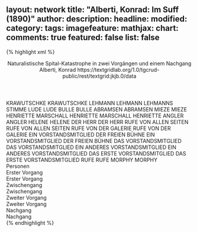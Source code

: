 layout: network
title: "Alberti, Konrad: Im Suff (1890)"
author:
description:
headline:
modified:
category:
tags:
imagefeature:
mathjax:
chart:
comments: true
featured: false
list: false
---
{% highlight xml %}
<?xml-model href="https://raw.githubusercontent.com/DLiNa/project/master/rules/lina.rnc"?><?xml-model href="https://raw.githubusercontent.com/DLiNa/project/master/rules/lina.sch"?>
<play xmlns="http://lina.digital">
  <header>
    <title>Im Suff</title>
  	<subtitle>Naturalistische Spital-Katastrophe in zwei Vorgängen und einem Nachgang</subtitle>
    <author>Alberti, Konrad</author>
  	<date when="1890" type="print"/>
  	<source>https://textgridlab.org/1.0/tgcrud-public/rest/textgrid:jkjb.0/data</source>
  </header>
  <personae>
    <character>
      <name>KRAWUTSCHKE</name>
      <alias xml:id="krawutschke">
        <name>KRAWUTSCHKE</name>
      </alias>
    </character>
    <character>
      <name>LEHMANN</name>
      <alias xml:id="lehmann">
        <name>LEHMANN</name>
      </alias>
    	<alias xml:id="lehmanns_stimme" type="voiceOf">
    		<name>LEHMANNS STIMME</name>
    	</alias>
    </character>
    <character>
      <name>LUDE</name>
      <alias xml:id="lude">
        <name>LUDE</name>
      </alias>
    </character>
    <character>
      <name>BULLE</name>
      <alias xml:id="bulle">
        <name>BULLE</name>
      </alias>
    </character>
    <character>
      <name>ABRAMSEN</name>
      <alias xml:id="abramsen">
        <name>ABRAMSEN</name>
      </alias>
    </character>
    <character>
      <name>MIEZE</name>
      <alias xml:id="mieze">
        <name>MIEZE</name>
      </alias>
    </character>
    <character>
      <name>HENRIETTE MARSCHALL</name>
      <alias xml:id="henriette_marschall">
        <name>HENRIETTE MARSCHALL</name>
      </alias>
    	<alias xml:id="henriette">
    		<name>HENRIETTE</name>
    	</alias>
    </character>
    <character>
      <name>ANGLER</name>
      <alias xml:id="angler">
        <name>ANGLER</name>
      </alias>
    </character>
    <character>
      <name>HELENE</name>
      <alias xml:id="helene">
        <name>HELENE</name>
      </alias>
    </character>
    <character>
      <name>DER HERR</name>
      <alias xml:id="der_herr">
        <name>DER HERR</name>
      </alias>
    </character>
    <character>
      <name>RUFE VON ALLEN SEITEN</name>
      <alias xml:id="rufe_von_allen_seiten">
        <name>RUFE VON ALLEN SEITEN</name>
      </alias>
    </character>
    <character>
      <name>RUFE VON DER GALERIE</name>
      <alias xml:id="rufe_von_der_galerie">
        <name>RUFE VON DER GALERIE</name>
      </alias>
    </character>
    <character>
      <name>EIN VORSTANDSMITGLIED DER FREIEN BÜHNE</name>
      <alias xml:id="ein_vorstandsmitglied_der_freien_bühne">
        <name>EIN VORSTANDSMITGLIED DER FREIEN BÜHNE</name>
      </alias>
    </character>
    <character>
      <name>DAS VORSTANDSMITGLIED</name>
      <alias xml:id="das_vorstandsmitglied">
        <name>DAS VORSTANDSMITGLIED</name>
      </alias>
    </character>
    <character>
      <name>EIN ANDERES VORSTANDSMITGLIED</name>
      <alias xml:id="ein_anderes_vorstandsmitglied">
        <name>EIN ANDERES VORSTANDSMITGLIED</name>
      </alias>
    </character>
    <character>
      <name>DAS ERSTE VORSTANDSMITGLIED</name>
      <alias xml:id="das_erste_vorstandsmitglied">
        <name>DAS ERSTE VORSTANDSMITGLIED</name>
      </alias>
    </character>
    <character>
      <name>RUFE</name>
      <alias xml:id="rufe">
        <name>RUFE</name>
      </alias>
    </character>
    <character>
      <name>MORPHY</name>
      <alias xml:id="morphy">
        <name>MORPHY</name>
      </alias>
    </character>
  </personae>
  <text>
    <div>
      <head>Personen</head>
    </div>
    <div>
      <head>Erster Vorgang</head>
      <div>
        <head>Erster Vorgang</head>
        <sp who="#krawutschke">
          <amount n="73" unit="speech_acts"/>
          <amount n="2165" unit="words"/>
          <amount n="40" unit="lines"/>
          <amount n="12260" unit="chars"/>
        </sp>
        <sp who="#lehmann">
          <amount n="43" unit="speech_acts"/>
          <amount n="875" unit="words"/>
          <amount n="23" unit="lines"/>
          <amount n="5103" unit="chars"/>
        </sp>
        <sp who="#lude">
          <amount n="5" unit="speech_acts"/>
          <amount n="254" unit="words"/>
          <amount n="2" unit="lines"/>
          <amount n="1499" unit="chars"/>
        </sp>
        <sp who="#bulle">
          <amount n="9" unit="speech_acts"/>
          <amount n="254" unit="words"/>
          <amount n="5" unit="lines"/>
          <amount n="1484" unit="chars"/>
        </sp>
        <sp who="#abramsen">
          <amount n="4" unit="speech_acts"/>
          <amount n="343" unit="words"/>
          <amount n="1" unit="lines"/>
          <amount n="1898" unit="chars"/>
        </sp>
        <sp who="#mieze">
          <amount n="4" unit="speech_acts"/>
          <amount n="276" unit="words"/>
          <amount n="12" unit="lines"/>
          <amount n="1524" unit="chars"/>
        </sp>
        <sp who="#henriette_marschall">
          <amount n="1" unit="speech_acts"/>
          <amount n="94" unit="words"/>
          <amount n="551" unit="chars"/>
        </sp>
        <sp who="#henriette">
          <amount n="13" unit="speech_acts"/>
          <amount n="234" unit="words"/>
          <amount n="8" unit="lines"/>
          <amount n="1313" unit="chars"/>
        </sp>
        <sp who="#angler">
          <amount n="4" unit="speech_acts"/>
          <amount n="86" unit="words"/>
          <amount n="2" unit="lines"/>
          <amount n="473" unit="chars"/>
        </sp>
        <sp who="#helene">
          <amount n="39" unit="speech_acts"/>
          <amount n="713" unit="words"/>
          <amount n="27" unit="lines"/>
          <amount n="4234" unit="chars"/>
        </sp>
        <sp who="#lehmanns_stimme">
          <amount n="1" unit="speech_acts"/>
          <amount n="17" unit="words"/>
          <amount n="1" unit="lines"/>
          <amount n="87" unit="chars"/>
        </sp>
      </div>
    </div>
    <div>
      <head>Zwischengang</head>
      <div>
        <head>Zwischengang</head>
        <sp who="#der_herr">
          <amount n="6" unit="speech_acts"/>
          <amount n="68" unit="words"/>
          <amount n="5" unit="lines"/>
          <amount n="383" unit="chars"/>
        </sp>
        <sp who="#rufe_von_allen_seiten">
          <amount n="1" unit="speech_acts"/>
          <amount n="10" unit="words"/>
          <amount n="1" unit="lines"/>
          <amount n="38" unit="chars"/>
        </sp>
        <sp who="#rufe_von_der_galerie">
          <amount n="2" unit="speech_acts"/>
          <amount n="22" unit="words"/>
          <amount n="2" unit="lines"/>
          <amount n="125" unit="chars"/>
        </sp>
        <sp who="#ein_vorstandsmitglied_der_freien_bühne">
          <amount n="1" unit="speech_acts"/>
          <amount n="21" unit="words"/>
          <amount n="142" unit="chars"/>
        </sp>
        <sp who="#das_vorstandsmitglied">
          <amount n="4" unit="speech_acts"/>
          <amount n="145" unit="words"/>
          <amount n="1" unit="lines"/>
          <amount n="815" unit="chars"/>
        </sp>
        <sp who="#ein_anderes_vorstandsmitglied">
          <amount n="1" unit="speech_acts"/>
          <amount n="11" unit="words"/>
          <amount n="1" unit="lines"/>
          <amount n="59" unit="chars"/>
        </sp>
        <sp who="#das_erste_vorstandsmitglied">
          <amount n="1" unit="speech_acts"/>
          <amount n="27" unit="words"/>
          <amount n="151" unit="chars"/>
        </sp>
        <sp who="#rufe">
          <amount n="1" unit="speech_acts"/>
          <amount n="4" unit="words"/>
          <amount n="1" unit="lines"/>
          <amount n="36" unit="chars"/>
        </sp>
      </div>
    </div>
    <div>
      <head>Zweiter Vorgang</head>
      <div>
        <head>Zweiter Vorgang</head>
        <sp who="#lehmann">
          <amount n="28" unit="speech_acts"/>
          <amount n="545" unit="words"/>
          <amount n="16" unit="lines"/>
          <amount n="3081" unit="chars"/>
        </sp>
        <sp who="#henriette">
          <amount n="12" unit="speech_acts"/>
          <amount n="369" unit="words"/>
          <amount n="5" unit="lines"/>
          <amount n="2087" unit="chars"/>
        </sp>
        <sp who="#mieze">
          <amount n="5" unit="speech_acts"/>
          <amount n="97" unit="words"/>
          <amount n="4" unit="lines"/>
          <amount n="577" unit="chars"/>
        </sp>
        <sp who="#krawutschke">
          <amount n="59" unit="speech_acts"/>
          <amount n="1372" unit="words"/>
          <amount n="34" unit="lines"/>
          <amount n="8190" unit="chars"/>
        </sp>
        <sp who="#helene">
          <amount n="40" unit="speech_acts"/>
          <amount n="1249" unit="words"/>
          <amount n="14" unit="lines"/>
          <amount n="7190" unit="chars"/>
        </sp>
        <sp who="#morphy">
          <amount n="4" unit="speech_acts"/>
          <amount n="54" unit="words"/>
          <amount n="2" unit="lines"/>
          <amount n="295" unit="chars"/>
        </sp>
        <sp who="#angler">
          <amount n="8" unit="speech_acts"/>
          <amount n="143" unit="words"/>
          <amount n="3" unit="lines"/>
          <amount n="891" unit="chars"/>
        </sp>
      </div>
    </div>
    <div>
      <head>Nachgang</head>
      <div>
        <head>Nachgang</head>
        <sp who="#der_herr">
          <amount n="1" unit="speech_acts"/>
          <amount n="22" unit="words"/>
          <amount n="123" unit="chars"/>
        </sp>
        <sp who="#rufe">
          <amount n="1" unit="speech_acts"/>
          <amount n="11" unit="words"/>
          <amount n="1" unit="lines"/>
          <amount n="64" unit="chars"/>
        </sp>
        <sp who="#das_vorstandsmitglied">
          <amount n="1" unit="speech_acts"/>
          <amount n="1489" unit="words"/>
          <amount n="167" unit="lines"/>
          <amount n="8175" unit="chars"/>
        </sp>
      </div>
    </div>
  </text>
</play>
{% endhighlight %}
